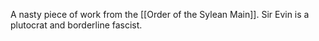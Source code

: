 A nasty piece of work from the [[Order of the Sylean Main]].  Sir Evin is a plutocrat and borderline fascist.
